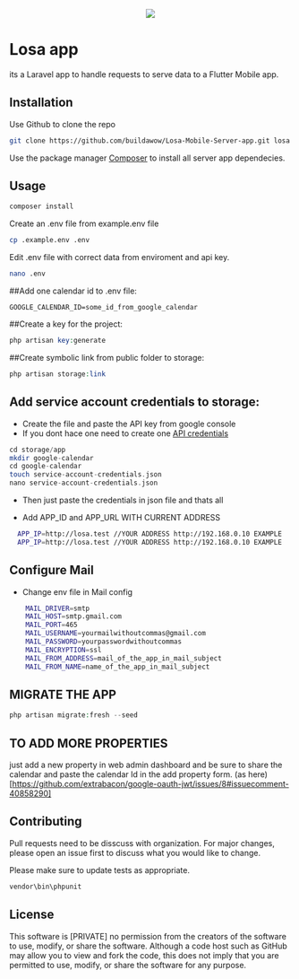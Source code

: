 <p align="center"><img src="https://raw.githubusercontent.com/buildawow/Losa-Mobile-Server-app/master/public/assets/images/buildawow.png?token=AHT5OAXD7WGMZ2H7AXMNNRS45AHDC"></p>

# Losa app

its a Laravel app to handle requests to serve data to a Flutter Mobile app.

## Installation

Use Github to clone the repo 

```bash
git clone https://github.com/buildawow/Losa-Mobile-Server-app.git losa
```

Use the package manager [Composer](https://pip.pypa.io/en/stable/) to install all server app dependecies.

## Usage

```php
composer install
```

Create an .env file from example.env file

```bash
cp .example.env .env
```

Edit .env file with correct data from enviroment and api key.

```bash
nano .env
```
##Add one calendar id to .env file:

```env
GOOGLE_CALENDAR_ID=some_id_from_google_calendar
```

##Create a key for the project:

```php
php artisan key:generate
```

##Create  symbolic link from public folder to storage:

```php
php artisan storage:link
```
## Add service account credentials to storage:
  - Create the file and paste the API key from google console
  - If you dont hace one need to create one [API credentials](https://console.cloud.google.com/apis/credentials?hl=es-419&project=quickstart-1555087144584)

```php
cd storage/app
mkdir google-calendar
cd google-calendar
touch service-account-credentials.json
nano service-account-credentials.json
```

  - Then just paste the credentials in json file and thats all
  
  - Add APP_ID and APP_URL WITH CURRENT ADDRESS
  
```bash
  APP_IP=http://losa.test //YOUR ADDRESS http://192.168.0.10 EXAMPLE
  APP_IP=http://losa.test //YOUR ADDRESS http://192.168.0.10 EXAMPLE
```
 ## Configure Mail

  - Change env file in Mail config

```bash
    MAIL_DRIVER=smtp
    MAIL_HOST=smtp.gmail.com
    MAIL_PORT=465
    MAIL_USERNAME=yourmailwithoutcommas@gmail.com
    MAIL_PASSWORD=yourpasswordwithoutcommas
    MAIL_ENCRYPTION=ssl
    MAIL_FROM_ADDRESS=mail_of_the_app_in_mail_subject
    MAIL_FROM_NAME=name_of_the_app_in_mail_subject
```

  ## MIGRATE THE APP

```php
php artisan migrate:fresh --seed
```

  ## TO ADD MORE PROPERTIES
  
  just add a new property in web admin dashboard and be sure to share the calendar and paste the calendar Id in the add property form.
  (as here)[https://github.com/extrabacon/google-oauth-jwt/issues/8#issuecomment-40858290]

## Contributing

Pull requests need to be disscuss with organization. For major changes, please open an issue first to discuss what you would like to change.

Please make sure to update tests as appropriate.

```bash
vendor\bin\phpunit
```

## License
This software is [PRIVATE]
no permission from the creators of the software to use, modify, or share the software. Although a code host such as GitHub may allow you to view and fork the code, this does not imply that you are permitted to use, modify, or share the software for any purpose.
